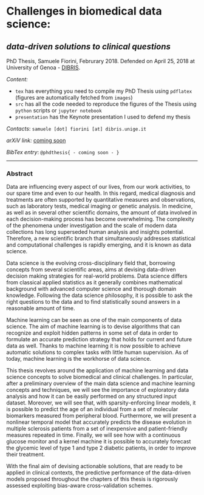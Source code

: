 # Challenges in biomedical data science:
## *data-driven solutions to clinical questions*

PhD Thesis, Samuele Fiorini, Februrary 2018. Defended on April 25, 2018 at University of Genoa - [DIBRIS](https://www.dibris.unige.it/en/).

*Content:*

- `tex` has everything you need to compile my PhD Thesis using `pdflatex` (figures are automatically fetched from `images`)
- `src` has all the code needed to reproduce the figures of the Thesis using `python` scripts or `jupyter notebook`
- `presentation` has the Keynote presentation I used to defend my thesis


*Contacts*:
`samuele [dot] fiorini [at] dibris.unige.it`

*arXiV link:* [coming soon]()

*BibTex entry*:
`@phdthesis{ - coming soon - }`

____
### Abstract
Data are influencing every aspect of our lives, from our work activities, to our spare time and even to our health.
In this regard, medical diagnosis and treatments are often supported by quantitative measures and observations, such as laboratory tests, medical imaging or genetic analysis.
In medicine, as well as in several other scientific domains, the amount of data involved in each decision-making process has become overwhelming.
The complexity of the phenomena under investigation and the scale of modern data collections has long superseded human analysis and insights potential.
Therefore, a new scientific branch that simultaneously addresses statistical and computational challenges is rapidly emerging, and it is known as data science.

Data science is the evolving cross-disciplinary field that, borrowing concepts from several scientific areas, aims at devising data-driven decision making strategies for real-world problems.
Data science differs from classical applied statistics as it generally combines mathematical background with advanced computer science and thorough domain knowledge.
Following the data science philosophy, it is possible to ask the right questions to the data and to find statistically sound answers in a reasonable amount of time.

Machine learning can be seen as one of the main components of data science. The aim of machine learning is to devise algorithms that can recognize and exploit hidden patterns in some set of data in order to formulate an accurate prediction strategy that holds for current and future data as well. Thanks to machine learning it is now possible to achieve automatic solutions to complex tasks with little human supervision.
As of today, machine learning is the workhorse of data science.

This thesis revolves around the application of machine learning and data science concepts to solve biomedical and clinical challenges. In particular, after a preliminary overview of the main data science and machine learning concepts and techniques, we will see the importance of exploratory data analysis and how it can be easily performed on any structured input dataset. Moreover, we will see that, with sparsity-enforcing linear models, it is possible to predict the age of an individual from a set of molecular biomarkers measured from peripheral blood. Furthermore, we will present a nonlinear temporal model that accurately predicts the disease evolution in multiple sclerosis patients from a set of inexpensive and patient-friendly measures repeated in time. Finally, we will see how with a continuous glucose monitor and a kernel machine it is possible to accurately forecast the glycemic level of type 1 and type 2 diabetic patients, in order to improve their treatment.

With the final aim of devising actionable solutions, that are ready to be applied in clinical contexts, the predictive performance of the data-driven models proposed throughout the chapters of this thesis is rigorously assessed exploiting bias-aware cross-validation schemes.
